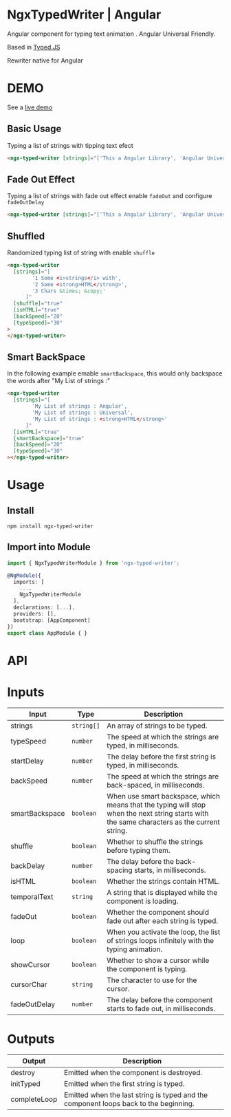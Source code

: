 # NgxTypedWriter | Angular

Angular component for typing text animation . Angular Universal Friendly.

Based in [Typed.JS](https://github.com/mattboldt/typed.js)

Rewriter native for Angular

# DEMO

See a [live demo](https://skyzerozx.github.io/ngx-typed-writer)

## Basic Usage

Typing a list of strings with tipping text efect

```html
<ngx-typed-writer [strings]="['This a Angular Library', 'Angular Universal Friendly']" [cursorChar]="'_'" [showCursor]="true" [backSpeed]="30" [typeSpeed]="30"> </ngx-typed-writer>
```

## Fade Out Effect

Typing a list of strings with fade out effect enable `fadeOut` and configure `fadeOutDelay`

```html
<ngx-typed-writer [strings]="['This a Angular Library', 'Angular Universal Friendly']" [fadeOut]="true" [fadeOutDelay]="200" [showCursor]="false" [backSpeed]="30" [typeSpeed]="30"> </ngx-typed-writer>
```

## Shuffled

Randomized typing list of string with enable `shuffle`

```html
<ngx-typed-writer
  [strings]="[
        '1 Some <i>strings</i> with',
        '2 Some <strong>HTML</strong>',
        '3 Chars &times; &copy;'
      ]"
  [shuffle]="true"
  [isHTML]="true"
  [backSpeed]="20"
  [typeSpeed]="30"
>
</ngx-typed-writer>
```

## Smart BackSpace

In the following example emable `smartBackspace`, this would only backspace the words after "My List of strings :"

```html
<ngx-typed-writer
  [strings]="[
        'My List of strings : Angular',
        'My List of strings : Universal',
        'My List of strings : <strong>HTML</strong>'
      ]"
  [isHTML]="true"
  [smartBackspace]="true"
  [backSpeed]="20"
  [typeSpeed]="30"
></ngx-typed-writer>
```

# Usage

## Install

`npm install ngx-typed-writer`

## Import into Module

```typescript
import { NgxTypedWriterModule } from 'ngx-typed-writer';

@NgModule({
  imports: [
    ...,
    NgxTypedWriterModule
  ],
  declarations: [...],
  providers: [],
  bootstrap: [AppComponent]
})
export class AppModule { }
```

# API

 

# Inputs

| Input          | Type       | Description                                                                 |
|----------------|------------|-----------------------------------------------------------------------------|
| strings        | `string[]` | An array of strings to be typed.                                            |
| typeSpeed      | `number`   | The speed at which the strings are typed, in milliseconds.                  |
| startDelay     | `number`   | The delay before the first string is typed, in milliseconds.                |
| backSpeed      | `number`   | The speed at which the strings are back-spaced, in milliseconds.            |
| smartBackspace | `boolean`  | When use smart backspace, which means that the typing will stop  <br> when the next string starts with the same characters as the current string.          |
| shuffle        | `boolean`  | Whether to shuffle the strings before typing them.                          |
| backDelay      | `number`   | The delay before the back-spacing starts, in milliseconds.                  |
| isHTML         | `boolean`  | Whether the strings contain HTML.                                           |
| temporalText   | `string`   | A string that is displayed while the component is loading.                  |
| fadeOut        | `boolean`  | Whether the component should fade out after each string is typed.           |
| loop           | `boolean`  | When you activate the loop, the list of strings loops infinitely with the typing animation. |
| showCursor     | `boolean`  | Whether to show a cursor while the component is typing.                     |
| cursorChar     | `string`   | The character to use for the cursor.                                        |
| fadeOutDelay   | `number`   | The delay before the component starts to fade out, in milliseconds.         |

# Outputs

| Output       | Description                                                                          |
|--------------|--------------------------------------------------------------------------------------|
| destroy      | Emitted when the component is destroyed.                                             |
| initTyped    | Emitted when the first string is typed.                                              |
| completeLoop | Emitted when the last string is typed and the component loops back to the beginning. |